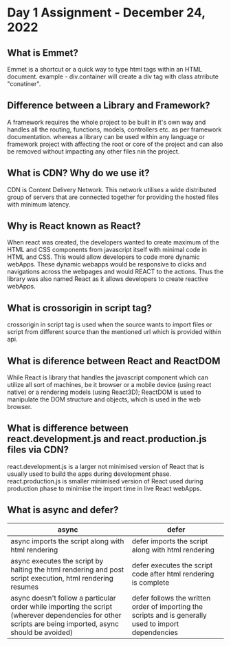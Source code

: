 # Day 1 Assignment - December 24, 2022

## What is Emmet?

Emmet is a shortcut or a quick way to type html tags within an HTML document.
example - div.container will create a div tag with class atrribute "conatiner".

## Difference between a Library and Framework?

A framework requires the whole project to be built in it's own way and handles all the routing, functions, models, controllers etc. as per framework documentation.
whereas a library can be used within any language or framework project with affecting the root or core of the project and can also be removed without impacting any other files nin the project.

## What is CDN? Why do we use it?

CDN is Content Delivery Network. This network utilises a wide distributed group of servers that are connected together for providing the hosted files with minimum latency.

## Why is React known as React?

When react was created, the developers wanted to create maximum of the HTML and CSS components from javascript itself with minimal code in HTML and CSS. This would allow developers to code more dynamic webApps. These dynamic webapps would be responsive to clicks and navigations across the webpages and would REACT to the actions. Thus the library was also named React as it allows developers to create reactive webApps.

## What is crossorigin in script tag?

crossorigin in script tag is used when the source wants to import files or script from different source than the mentioned url which is provided within api.

## What is diference between React and ReactDOM

While React is library that handles the javascript component which can utilize all sort of machines, be it browser or a mobile device (using react native) or a rendering models (using React3D); ReactDOM is used to manipulate the DOM structure and objects, which is used in the web browser.

## What is difference between react.development.js and react.production.js files via CDN?

react.development.js is a larger not minimised version of React that is usually used to build the apps during development phase. react.production.js is smaller minimised version of React used during production phase to minimise the import time in live React webApps.

## What is async and defer?

| async                                                                                                                                                    | defer                                                                                                 |
| -------------------------------------------------------------------------------------------------------------------------------------------------------- | ----------------------------------------------------------------------------------------------------- |
| async imports the script along with html rendering                                                                                                       | defer imports the script along with html rendering                                                    |
| async executes the script by halting the html rendering and post script execution, html rendering resumes                                                | defer executes the script code after html rendering is complete                                       |
| async doesn't follow a particular order while importing the script (wherever dependencies for other scripts are being imported, async should be avoided) | defer follows the written order of importing the scripts and is generally used to import dependencies |
